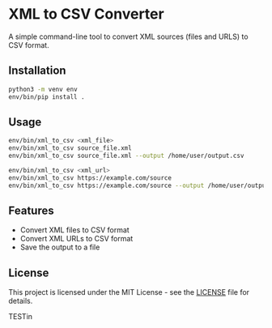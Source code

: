 # XML to CSV Converter

A simple command-line tool to convert XML sources (files and URLS) to CSV format.

## Installation

```bash
python3 -m venv env
env/bin/pip install .
```

## Usage

```bash
env/bin/xml_to_csv <xml_file>
env/bin/xml_to_csv source_file.xml
env/bin/xml_to_csv source_file.xml --output /home/user/output.csv

env/bin/xml_to_csv <xml_url>
env/bin/xml_to_csv https://example.com/source
env/bin/xml_to_csv https://example.com/source --output /home/user/output.csv
```

## Features

- Convert XML files to CSV format
- Convert XML URLs to CSV format
- Save the output to a file

## License

This project is licensed under the MIT License - see the [LICENSE](LICENSE) file for details.

TESTin
